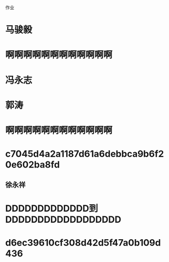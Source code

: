 作业



# 马骏毅

# 啊啊啊啊啊啊啊啊啊啊啊啊





冯永志
=======



郭涛
=======

啊啊啊啊啊啊啊啊啊啊啊啊
=======




# c7045d4a2a1187d61a6debbca9b6f20e602ba8fd

## 徐永祥

# DDDDDDDDDDDDD到DDDDDDDDDDDDDDDDDD



# d6ec39610cf308d42d5f47a0b109d436